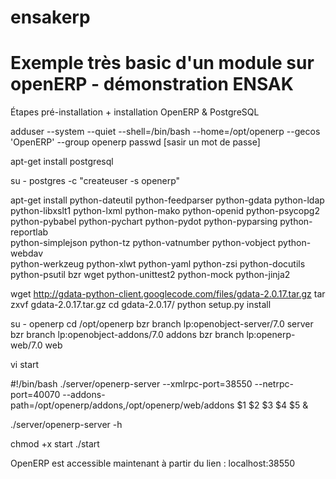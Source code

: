 ensakerp
========

Exemple très basic d'un module sur openERP - démonstration ENSAK
====

Étapes pré-installation + installation OpenERP & PostgreSQL

adduser --system --quiet --shell=/bin/bash --home=/opt/openerp --gecos 'OpenERP' --group openerp
passwd [sasir un mot de passe]

apt-get install postgresql

su - postgres -c "createuser -s openerp"

apt-get install python-dateutil python-feedparser python-gdata python-ldap \
    python-libxslt1 python-lxml python-mako python-openid python-psycopg2 \
    python-pybabel python-pychart python-pydot python-pyparsing python-reportlab \
    python-simplejson python-tz python-vatnumber python-vobject python-webdav \
    python-werkzeug python-xlwt python-yaml python-zsi python-docutils \
    python-psutil bzr wget python-unittest2 python-mock python-jinja2


wget http://gdata-python-client.googlecode.com/files/gdata-2.0.17.tar.gz
tar zxvf gdata-2.0.17.tar.gz
cd gdata-2.0.17/
python setup.py install


su - openerp
cd /opt/openerp
bzr branch lp:openobject-server/7.0 server
bzr branch lp:openobject-addons/7.0 addons
bzr branch lp:openerp-web/7.0 web

vi start

#!/bin/bash
./server/openerp-server --xmlrpc-port=38550 --netrpc-port=40070 --addons-path=/opt/openerp/addons,/opt/openerp/web/addons $1 $2 $3 $4 $5 &

./server/openerp-server -h

chmod +x start
./start

OpenERP est accessible maintenant à partir du lien : localhost:38550
